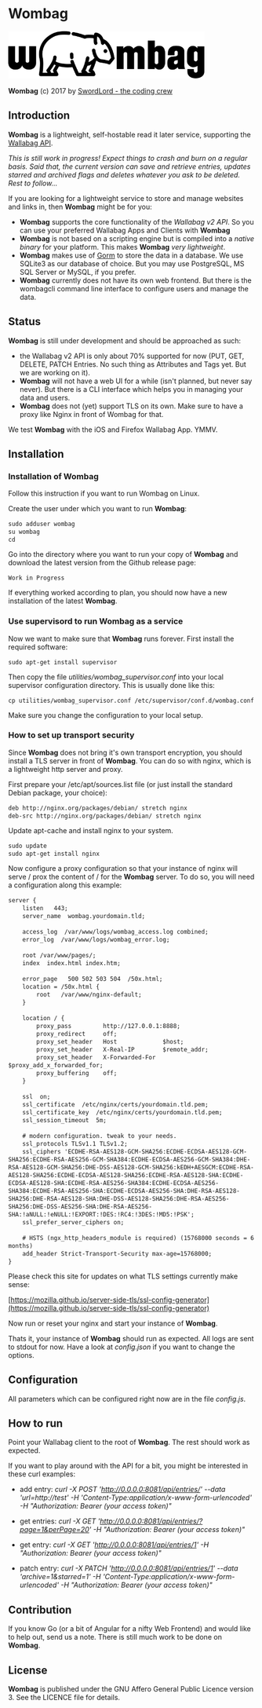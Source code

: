 Wombag
======

![Wombag](https://raw.githubusercontent.com/LordEidi/wombag/master/wombag_logo.png)

**Wombag** (c) 2017 by [SwordLord - the coding crew](https://www.swordlord.com/)

## Introduction ##

**Wombag** is a lightweight, self-hostable read it later service, supporting the [Wallabag API](https://v2.wallabag.org/api/doc).

_This is still work in progress! Expect things to crash and burn on a regular basis. Said that, the current version can save and retrieve entries, updates starred and archived flags and deletes whatever you ask to be deleted. Rest to follow..._

If you are looking for a lightweight service to store and manage websites and links in, then **Wombag** might be for you:

- **Wombag** supports the core functionality of the _Wallabag v2 API_. So you can use your preferred Wallabag Apps and Clients with **Wombag**
- **Wombag** is not based on a scripting engine but is compiled into a _native binary_ for your platform. This makes **Wombag** _very lightweight_.
- **Wombag** makes use of [Gorm](http://jinzhu.me/gorm/) to store the data in a database. We use SQLite3 as our database of choice. But you may use PostgreSQL, MS SQL Server or MySQL, if you prefer. 
- **Wombag** currently does not have its own web frontend. But there is the wombagcli command line interface to configure users and manage the data.


## Status ##

**Wombag** is still under development and should be approached as such:

- the Wallabag v2 API is only about 70% supported for now (PUT, GET, DELETE, PATCH Entries. No such thing as Attributes and Tags yet. But we are working on it).
- **Wombag** will not have a web UI for a while (isn't planned, but never say never). But there is a CLI interface which helps you in managing your data and users.
- **Wombag** does not (yet) support TLS on its own. Make sure to have a proxy like Nginx in front of Wombag for that.

We test **Wombag** with the iOS and Firefox Wallabag App. YMMV.

## Installation ##

### Installation of **Wombag** ###

Follow this instruction if you want to run Wombag on Linux.

Create the user under which you want to run **Wombag**:

    sudo adduser wombag
    su wombag
    cd

Go into the directory where you want to run your copy of **Wombag** and download the latest version from the Github release page:

    Work in Progress

If everything worked according to plan, you should now have a new installation of the latest **Wombag**.

### Use supervisord to run **Wombag** as a service ###

Now we want to make sure that **Wombag** runs forever. First install the required software:

    sudo apt-get install supervisor

Then copy the file _utilities/wombag_supervisor.conf_ into your local supervisor configuration directory. This is usually done like this:
 
    cp utilities/wombag_supervisor.conf /etc/supervisor/conf.d/wombag.conf 
    
Make sure you change the configuration to your local setup.

### How to set up transport security ###

Since **Wombag** does not bring it's own transport encryption, you should install a TLS server in front of **Wombag**. You can do so with nginx, which is a lightweight http server and proxy.

First prepare your /etc/apt/sources.list file (or just install the standard Debian package, your choice):

    deb http://nginx.org/packages/debian/ stretch nginx
    deb-src http://nginx.org/packages/debian/ stretch nginx

Update apt-cache and install nginx to your system.

    sudo update
    sudo apt-get install nginx

Now configure a proxy configuration so that your instance of nginx will serve / prox the content of / for the
**Wombag** server. To do so, you will need a configuration along this example:

    server {
        listen   443;
        server_name  wombag.yourdomain.tld;

        access_log  /var/www/logs/wombag_access.log combined;
        error_log  /var/www/logs/wombag_error.log;

        root /var/www/pages/;
        index  index.html index.htm;

        error_page   500 502 503 504  /50x.html;
        location = /50x.html {
            root   /var/www/nginx-default;
        }

        location / {
            proxy_pass         http://127.0.0.1:8888;
            proxy_redirect     off;
            proxy_set_header   Host             $host;
            proxy_set_header   X-Real-IP        $remote_addr;
            proxy_set_header   X-Forwarded-For  $proxy_add_x_forwarded_for;
            proxy_buffering    off;
        }

        ssl  on;
        ssl_certificate  /etc/nginx/certs/yourdomain.tld.pem;
        ssl_certificate_key  /etc/nginx/certs/yourdomain.tld.pem;
        ssl_session_timeout  5m;

        # modern configuration. tweak to your needs.
        ssl_protocols TLSv1.1 TLSv1.2;
        ssl_ciphers 'ECDHE-RSA-AES128-GCM-SHA256:ECDHE-ECDSA-AES128-GCM-SHA256:ECDHE-RSA-AES256-GCM-SHA384:ECDHE-ECDSA-AES256-GCM-SHA384:DHE-RSA-AES128-GCM-SHA256:DHE-DSS-AES128-GCM-SHA256:kEDH+AESGCM:ECDHE-RSA-AES128-SHA256:ECDHE-ECDSA-AES128-SHA256:ECDHE-RSA-AES128-SHA:ECDHE-ECDSA-AES128-SHA:ECDHE-RSA-AES256-SHA384:ECDHE-ECDSA-AES256-SHA384:ECDHE-RSA-AES256-SHA:ECDHE-ECDSA-AES256-SHA:DHE-RSA-AES128-SHA256:DHE-RSA-AES128-SHA:DHE-DSS-AES128-SHA256:DHE-RSA-AES256-SHA256:DHE-DSS-AES256-SHA:DHE-RSA-AES256-SHA:!aNULL:!eNULL:!EXPORT:!DES:!RC4:!3DES:!MD5:!PSK';
        ssl_prefer_server_ciphers on;
    
        # HSTS (ngx_http_headers_module is required) (15768000 seconds = 6 months)
        add_header Strict-Transport-Security max-age=15768000;
    }

Please check this site for updates on what TLS settings currently make sense:

[https://mozilla.github.io/server-side-tls/ssl-config-generator](https://mozilla.github.io/server-side-tls/ssl-config-generator)

Now run or reset your nginx and start your instance of **Wombag**.

Thats it, your instance of **Wombag** should run as expected. All logs are sent to stdout for now. Have a look at *config.json* if you want to change the options.

## Configuration ##

All parameters which can be configured right now are in the file *config.js*.

## How to run ##

Point your Wallabag client to the root of **Wombag**. The rest should work as expected.

If you want to play around with the API for a bit, you might be interested in these curl examples:

* add entry: _curl -X POST 'http://0.0.0.0:8081/api/entries/' --data 'url=http://test' -H 'Content-Type:application/x-www-form-urlencoded' -H "Authorization: Bearer (your access token)"_

* get entries: _curl -X GET 'http://0.0.0.0:8081/api/entries/?page=1&perPage=20' -H "Authorization: Bearer (your access token)"_

* get entry: _curl -X GET 'http://0.0.0.0:8081/api/entries/1' -H "Authorization: Bearer (your access token)"_

* patch entry: _curl -X PATCH 'http://0.0.0.0:8081/api/entries/1' --data 'archive=1&starred=1' -H 'Content-Type:application/x-www-form-urlencoded' -H "Authorization: Bearer (your access token)"_


## Contribution ##

If you know Go (or a bit of Angular for a nifty Web Frontend) and would like to help out, send us a note. There is still much work to be done on **Wombag**.


## License ##

**Wombag** is published under the GNU Affero General Public Licence version 3. See the LICENCE file for details.